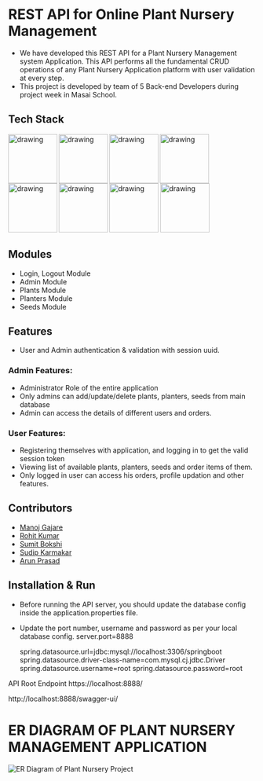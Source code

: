# REST API for Online Plant Nursery Management
- We have developed this REST API for a Plant Nursery Management system Application. This API performs all the fundamental CRUD operations of any Plant Nursery Application platform with user validation at every step.
- This project is developed by team of 5 Back-end Developers during project week in Masai School.
## Tech Stack
<img align="left" src="https://1000logos.net/wp-content/uploads/2020/09/Java-Logo.png" alt="drawing" width="100"/>
<img align="left"  src="https://download.logo.wine/logo/Spring_Framework/Spring_Framework-Logo.wine.png" alt="drawing" width="100"/>
<img src="https://download.logo.wine/logo/MySQL/MySQL-Logo.wine.png" alt="drawing" width="100"/>
<img align = "left" src="https://www.dariawan.com/media/images/tech-spring-boot.width-1024.png" alt="drawing" width="100"/>
<img align="left"  src="https://upload.wikimedia.org/wikipedia/commons/2/22/Hibernate_logo_a.png" alt="drawing" width="100"/>
<img  align="left" src="https://miro.medium.com/max/818/1*zc-LgogGtr7fFHF9e1M8wA.png" alt="drawing" width="100"/>
<img src="https://maven.apache.org/images/maven-logo-white-on-black.purevec.svg" alt="drawing" width="100"/>
<img src="https://zooz.github.io/predator/images/restapi.png" alt="drawing" width="100"/>

## Modules
- Login, Logout Module
- Admin Module
- Plants Module
- Planters Module
- Seeds Module
## Features
- User and Admin authentication & validation with session uuid.
### Admin Features:
* Administrator Role of the entire application
* Only  admins can add/update/delete plants, planters, seeds from main database
* Admin can access the details of different users and orders.
### User Features:
* Registering themselves with application, and logging in to get the valid session token
* Viewing list of available plants, planters, seeds and order items of them.
* Only logged in user can access his orders, profile updation and other features.
## Contributors
- [Manoj Gajare](https://github.com/manojgajare123)
- [Rohit Kumar](https://github.com/Rohit9252)
- [Sumit Bokshi](https://github.com/sumitbokshi)
- [Sudip Karmakar](https://github.com/sudip40)
- [Arun Prasad](https://github.com/arunprazad001)
## Installation & Run
- Before running the API server, you should update the database config inside the application.properties file.
- Update the port number, username and password as per your local database config.
    server.port=8888

    spring.datasource.url=jdbc:mysql://localhost:3306/springboot
    spring.datasource.driver-class-name=com.mysql.cj.jdbc.Driver
    spring.datasource.username=root
    spring.datasource.password=root

API Root Endpoint
https://localhost:8888/

http://localhost:8888/swagger-ui/



# ER DIAGRAM OF PLANT NURSERY MANAGEMENT APPLICATION


![ER Diagram of Plant Nursery Project](https://user-images.githubusercontent.com/101380040/193456250-c8fea983-dd1c-4888-a967-94ebfad02748.jpeg)
